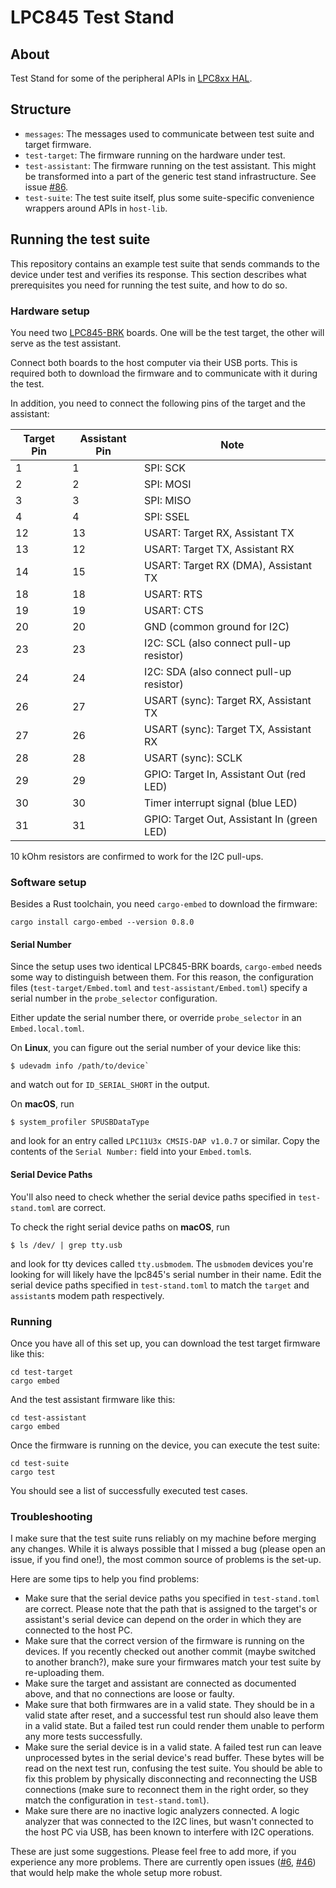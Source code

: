 # LPC845 Test Stand

## About

Test Stand for some of the peripheral APIs in [LPC8xx HAL].


## Structure

- `messages`: The messages used to communicate between test suite and target firmware.
- `test-target`: The firmware running on the hardware under test.
- `test-assistant`: The firmware running on the test assistant. This might be transformed into a part of the generic test stand infrastructure. See issue [#86](https://github.com/braun-embedded/lpc845-test-stand/issues/86).
- `test-suite`: The test suite itself, plus some suite-specific convenience wrappers around APIs in `host-lib`.


## Running the test suite

This repository contains an example test suite that sends commands to the device under test and verifies its response. This section describes what prerequisites you need for running the test suite, and how to do so.

### Hardware setup

You need two [LPC845-BRK] boards. One will be the test target, the other will serve as the test assistant.

Connect both boards to the host computer via their USB ports. This is required both to download the firmware and to communicate with it during the test.

In addition, you need to connect the following pins of the target and the assistant:

| Target Pin | Assistant Pin | Note                                       |
| ---------- | ------------- | ------------------------------------------ |
|          1 |             1 | SPI: SCK                                   |
|          2 |             2 | SPI: MOSI                                  |
|          3 |             3 | SPI: MISO                                  |
|          4 |             4 | SPI: SSEL                                  |
|         12 |            13 | USART: Target RX, Assistant TX             |
|         13 |            12 | USART: Target TX, Assistant RX             |
|         14 |            15 | USART: Target RX (DMA), Assistant TX       |
|         18 |            18 | USART: RTS                                 |
|         19 |            19 | USART: CTS                                 |
|         20 |            20 | GND (common ground for I2C)                |
|         23 |            23 | I2C: SCL (also connect pull-up resistor)   |
|         24 |            24 | I2C: SDA (also connect pull-up resistor)   |
|         26 |            27 | USART (sync): Target RX, Assistant TX      |
|         27 |            26 | USART (sync): Target TX, Assistant RX      |
|         28 |            28 | USART (sync): SCLK                         |
|         29 |            29 | GPIO: Target In, Assistant Out (red LED)   |
|         30 |            30 | Timer interrupt signal (blue LED)          |
|         31 |            31 | GPIO: Target Out, Assistant In (green LED) |

10 kOhm resistors are confirmed to work for the I2C pull-ups.

### Software setup

Besides a Rust toolchain, you need `cargo-embed` to download the firmware:
```
cargo install cargo-embed --version 0.8.0
```

#### Serial Number

Since the setup uses two identical LPC845-BRK boards, `cargo-embed` needs some way to distinguish between them. For this reason, the configuration files (`test-target/Embed.toml` and `test-assistant/Embed.toml`) specify a serial number in the `probe_selector` configuration.

Either update the serial number there, or override `probe_selector` in an `Embed.local.toml`.

On **Linux**, you can figure out the serial number of your device like this:
```console
$ udevadm info /path/to/device`
```
and watch out for `ID_SERIAL_SHORT` in the output.

On **macOS**, run
```console
$ system_profiler SPUSBDataType
```
and look for an entry called `LPC11U3x CMSIS-DAP v1.0.7` or similar. Copy the contents of the `Serial Number:` field into your `Embed.toml`s.

#### Serial Device Paths

You'll also need to check whether the serial device paths specified in `test-stand.toml` are correct.

To check the right serial device paths on **macOS**, run
```console
$ ls /dev/ | grep tty.usb
```
and look for tty devices called `tty.usbmodem`. The `usbmodem` devices you're looking for will likely have the lpc845's serial number in their name. Edit the serial device paths specified in `test-stand.toml` to match the `target` and `assistant`s modem path respectively.

### Running

Once you have all of this set up, you can download the test target firmware like this:

```
cd test-target
cargo embed
```

And the test assistant firmware like this:

```
cd test-assistant
cargo embed
```

Once the firmware is running on the device, you can execute the test suite:

```
cd test-suite
cargo test
```

You should see a list of successfully executed test cases.

### Troubleshooting

I make sure that the test suite runs reliably on my machine before merging any changes. While it is always possible that I missed a bug (please open an issue, if you find one!), the most common source of problems is the set-up.

Here are some tips to help you find problems:

- Make sure that the serial device paths you specified in `test-stand.toml` are correct. Please note that the path that is assigned to the target's or assistant's serial device can depend on the order in which they are connected to the host PC.
- Make sure that the correct version of the firmware is running on the devices. If you recently checked out another commit (maybe switched to another branch?), make sure your firmwares match your test suite by re-uploading them.
- Make sure the target and assistant are connected as documented above, and that no connections are loose or faulty.
- Make sure that both firmwares are in a valid state. They should be in a valid state after reset, and a successful test run should also leave them in a valid state. But a failed test run could render them unable to perform any more tests successfully.
- Make sure the serial device is in a valid state. A failed test run can leave unprocessed bytes in the serial device's read buffer. These bytes will be read on the next test run, confusing the test suite. You should be able to fix this problem by physically disconnecting and reconnecting the USB connections (make sure to reconnect them in the right order, so they match the configuration in `test-stand.toml`).
- Make sure there are no inactive logic analyzers connected. A logic analyzer that was connected to the I2C lines, but wasn't connected to the host PC via USB, has been known to interfere with I2C operations.

These are just some suggestions. Please feel free to add more, if you experience any more problems. There are currently open issues ([#6], [#46]) that would help make the whole setup more robust.

[LPC8xx HAL]: https://github.com/lpc-rs/lpc8xx-hal
[LPC845-BRK]: https://www.nxp.com/products/processors-and-microcontrollers/arm-microcontrollers/general-purpose-mcus/lpc800-cortex-m0-plus-/lpc845-breakout-board-for-lpc84x-family-mcus:LPC845-BRK
[xPack binaries]: https://github.com/xpack-dev-tools/openocd-xpack/releases/
[arm-none-eabi-gdb]: https://developer.arm.com/tools-and-software/open-source-software/developer-tools/gnu-toolchain/gnu-rm/downloads
[#6]: https://github.com/braun-embedded/lpc845-test-stand/issues/6
[#46]: https://github.com/braun-embedded/lpc845-test-stand/issues/46
